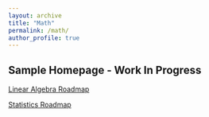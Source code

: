 ```yaml
---
layout: archive
title: "Math"
permalink: /math/
author_profile: true
---
```


## Sample Homepage - Work In Progress

[Linear Algebra Roadmap](../math/linear_algebra_roadmap.md)

[Statistics Roadmap](../math/statistics_roadmap.md)